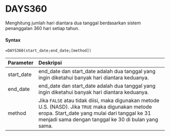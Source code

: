 # DAYS360

Menghitung jumlah hari diantara dua tanggal berdasarkan sistem penanggalan  360 hari setiap tahun.

#### Syntax

```text
=DAYS360(start_date;end_date;[method])
```

| Parameter | Deskripsi |
| :--- | :--- |
| start\_date | end\_date dan start\_date adalah dua tanggal yang ingin diketahui banyak hari diantara keduanya. |
| end\_date | end\_date dan start\_date adalah dua tanggal yang ingin diketahui banyak hari diantara keduanya. |
| method | Jika `FALSE` atau tidak diisi, maka digunakan metode U.S. \(NASD\). Jika `TRUE` maka digunakan metode eropa. Start\_date yang mulai dari tanggal ke 31 menjadi sama dengan tanggal ke 30 di bulan yang sama. |

